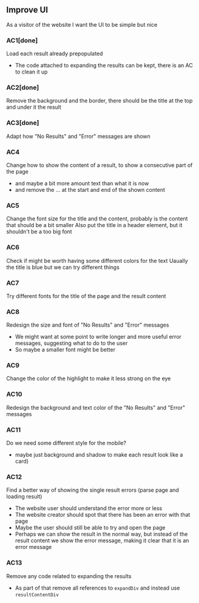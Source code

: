 ## Improve UI
As a visitor of the website
I want the UI to be simple but nice

### AC1[done]
Load each result already prepopulated
- The code attached to expanding the results can be kept, there is an AC to clean it up

### AC2[done]
Remove the background and the border, there should be the title at the top and under it the result

### AC3[done]
Adapt how "No Results" and "Error" messages are shown

### AC4
Change how to show the content of a result, to show a consecutive part of the page
- and maybe a bit more amount text than what it is now
- and remove the ... at the start and end of the shown content

### AC5
Change the font size for the title and the content, probably is the content that should be a bit smaller
Also put the title in a header element, but it shouldn't be a too big font

### AC6
Check if might be worth having some different colors for the text
Uaually the title is blue but we can try different things

### AC7
Try different fonts for the title of the page and the result content

### AC8
Redesign the size and font of "No Results" and "Error" messages
- We might want at some point to write longer and more useful error messages, suggesting what to do to the user
- So maybe a smaller font might be better

### AC9
Change the color of the highlight to make it less strong on the eye

### AC10
Redesign the background and text color of the "No Results" and "Error" messages

### AC11
Do we need some different style for the mobile?
- maybe just background and shadow to make each result look like a card)

### AC12
Find a better way of showing the single result errors (parse page and loading result)
- The website user should understand the error more or less
- The website creator should spot that there has been an error with that page
- Maybe the user should still be able to try and open the page
- Perhaps we can show the result in the normal way, but instead of the result content we show the error message, making it clear that it is an error message

### AC13
Remove any code related to expanding the results
- As part of that remove all references to `expandDiv` and instead use `resultContentDiv`
